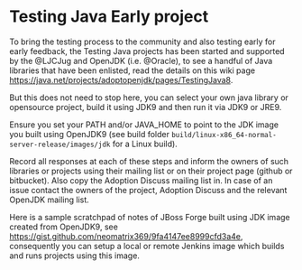 # Testing Java Early project

To bring the testing process to the community and also testing early for early feedback, the Testing Java projects has been started and supported by the @LJCJug  and OpenJDK (i.e. @Oracle), to see a handful of Java libraries that have been enlisted, read the details on this wiki page https://java.net/projects/adoptopenjdk/pages/TestingJava8.

But this does not need to stop here, you can select your own java library or opensource project, build it using JDK9 and then run it via JDK9 or JRE9.

Ensure you set your PATH and/or JAVA_HOME to point to the JDK image you built using OpenJDK9 (see build folder ```build/linux-x86_64-normal-server-release/images/jdk``` for a Linux build).

Record all responses at each of these steps and inform the owners of such libraries or projects using their mailing list or on their project page (github or bitbucket). Also copy the Adoption Discuss mailing list in. In case of an issue contact the owners of the project, Adoption Discuss and the relevant OpenJDK mailing list.

Here is a sample scratchpad of notes of JBoss Forge built using JDK image created from OpenJDK9, see https://gist.github.com/neomatrix369/9fa4147ee8999cfd3a4e, consequently you can setup a local or remote Jenkins image which builds and runs projects using this image.